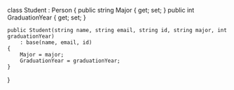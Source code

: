 

class Student : Person
{
    public string Major { get; set; }
    public int GraduationYear { get; set; }

    public Student(string name, string email, string id, string major, int graduationYear)
        : base(name, email, id)
    {
        Major = major;
        GraduationYear = graduationYear;
    }
}




   
 

